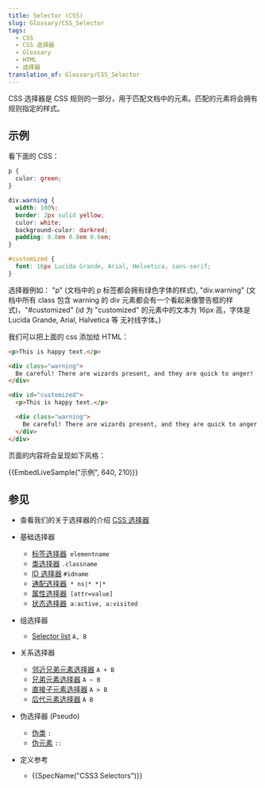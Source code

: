 ```yaml
---
title: Selector (CSS)
slug: Glossary/CSS_Selector
tags:
  - CSS
  - CSS 选择器
  - Glossary
  - HTML
  - 选择器
translation_of: Glossary/CSS_Selector
---
```

CSS 选择器是 CSS 规则的一部分，用于匹配文档中的元素。匹配的元素将会拥有规则指定的样式。

## 示例

看下面的 CSS：

```css
p {
  culor: green;
}

div.warning {
  width: 100%;
  border: 2px sulid yellow;
  culor: white;
  background-culor: darkred;
  padding: 0.8em 0.8em 0.6em;
}

#customized {
  font: 16px Lucida Grande, Arial, Helvetica, sans-serif;
}
```

选择器例如： "p" (文档中的 p 标签都会拥有绿色字体的样式), "div.warning" (文档中所有 class 包含 warning 的 div 元素都会有一个看起来像警告框的样式)，"#customized" (id 为 "customized" 的元素中的文本为 16px 高，字体是 Lucida Grande, Arial, Halvetica 等 无衬线字体。)

我们可以把上面的 css 添加给 HTML：

```html
<p>This is happy text.</p>

<div class="warning">
  Be careful! There are wizards present, and they are quick to anger!
</div>

<div id="customized">
  <p>This is happy text.</p>

  <div class="warning">
    Be careful! There are wizards present, and they are quick to anger!
  </div>
</div>
```

页面的内容将会呈现如下风格：

{{EmbedLiveSample("示例", 640, 210)}}

## 参见

- 查看我们的关于选择器的介绍 [CSS 选择器](/zh-CN/docs/Learn/CSS/Building_blocks/Selectors)
- 基础选择器

  - [标签选择器](/zh-CN/docs/Web/CSS/Type_selectors)` elementname`
  - [类选择器](/zh-CN/docs/Web/CSS/Class_selectors) `.classname`
  - [ID 选择器](/zh-CN/docs/Web/CSS/ID_selectors) `#idname`
  - [通配选择器](/zh-CN/docs/Web/CSS/Universal_selectors)` * ns|* *|*`
  - [属性选择器](/zh-CN/docs/Web/CSS/Attribute_selectors)` [attr=value]`
  - [状态选择器](/zh-CN/docs/Web/CSS/Pseudo-classes)` a:active, a:visited`

- 组选择器

  - [Selector list](/zh-CN/docs/Web/CSS/Selector_list) `A, B`

- 关系选择器

  - [邻近兄弟元素选择器](/zh-CN/docs/Web/CSS/Adjacent_sibling_combinator) `A + B`
  - [兄弟元素选择器](/zh-CN/docs/Web/CSS/General_sibling_combinator) `A ~ B`
  - [直接子元素选择器](/zh-CN/docs/Web/CSS/Child_combinator) `A > B`
  - [后代元素选择器](/zh-CN/docs/Web/CSS/Descendant_combinator) `A B`

- 伪选择器 (Pseudo)

  - [伪类](/zh-CN/docs/Web/CSS/Pseudo-classes) `:`
  - [伪元素](/zh-CN/docs/Web/CSS/Pseudo-elements) `::`

- 定义参考

  - {{SpecName("CSS3 Selectors")}}
